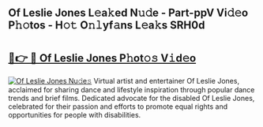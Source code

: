 ## Of Leslie Jones L𝚎a𝚔ed N𝚞𝚍e - Part-ppV Vi𝚍𝚎o P𝚑𝚘tos - H𝚘𝚝 O𝚗𝚕yf𝚊ns L𝚎a𝚔s SRH0d

# <h2><a href="http://kf1b6s6.oniu.top/?m=Of+Leslie+Jones">🔗👉 🔴 Of Leslie Jones P𝚑ot𝚘𝚜 V𝚒d𝚎o</a></h2>

[![Of Leslie Jones Nu𝚍e𝚜](https://i.imgur.com/0qMVB7G.gif)](http://kf1b6s6.oniu.top/?m=Of+Leslie+Jones)
Virtual artist and entertainer Of Leslie Jones, acclaimed for sharing dance and lifestyle inspiration through popular dance trends and brief films. Dedicated advocate for the disabled Of Leslie Jones, celebrated for their passion and efforts to promote equal rights and opportunities for people with disabilities.  
